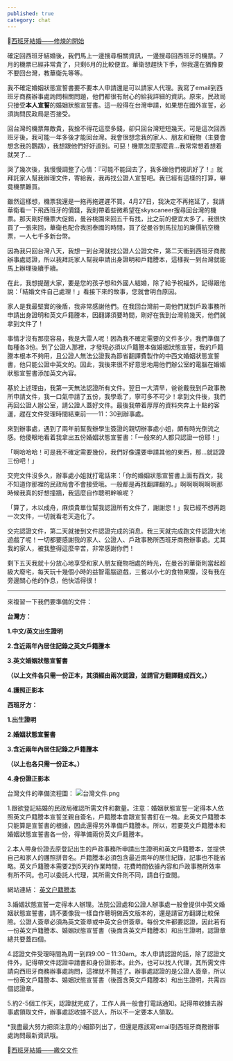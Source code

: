 ```yaml
---
published: true
category: chat
---
```

🔼[西班牙結婚——修煉的開始](https://tsainei.com/%E8%A5%BF%E7%8F%AD%E7%89%99%E7%B5%90%E5%A9%9A-%E4%BF%AE%E7%85%89%E7%9A%84%E9%96%8B%E5%A7%8B/)

確定回西班牙結婚後，我們馬上一邊搜尋相關資訊，一邊搜尋回西班牙的機票。7月的機票已經非常貴了，只剩6月的比較便宜。華衛想趕快下手，但我還在猶豫要不要回台灣，教華衛先等等。

我不確定婚姻狀態宣誓書要不要本人申請還是可以請家人代理。我寫了email到西班牙商務辦事處詢問相關問題，他們都很有耐心的給我詳細的資訊。原來，民政局只接受**本人宣誓**的婚姻狀態宣誓書。這一般得在台灣申請，如果想在國外宣誓，必須詢問民政局是否接受。

回台灣的機票無敵貴，我捨不得花這麼多錢，卻只回台灣短短幾天。可是這次回西班牙後，我可能一年多後才能回台灣。我會很想念我的家人、朋友和寵物（主要會想念我的鸚鵡），我想跟他們好好道別。可惡！機票怎麼那麼貴...我常常想着想着就哭了...

哭了幾次後，我慢慢調整了心情：『可能不能回去了，我多跟他們視訊好了！』就拜託家人幫我辦理文件，寄給我，我再找公證人宣誓吧。我已經有這樣的打算，畢竟機票難買。

雖然這樣想，機票我還是一拖再拖遲遲不買。4月27日，我決定不再拖延了，我請華衛看一下飛西班牙的價錢，我則帶着些微希望在skyscaneer搜尋回台灣的機票。那天剛好機票大促銷，曼谷桃園來回五千有找，比之前的便宜太多了，我很快買了一張來回，華衛也配合我回泰國的時間，買了從曼谷到馬拉加的廉價航空機票，一人七千多新台幣。

因為我只回台灣八天，我想一到台灣就找公證人公證文件，第二天衝到西班牙商務辦事處認證，所以我拜託家人幫我申請出身證明和戶籍謄本，這樣我一到台灣就能馬上辦理後續手續。

在此，我想提醒大家，要是您的孩子想和外國人結婚，除了給予祝福外，記得跟他說：「結婚文件自己處理！」看接下來的故事，您就會明白原因。

家人是我最堅實的後盾，我非常感謝他們。在我回台灣前一周他們就到戶政事務所申請出身證明和英文戶籍謄本，因翻譯須要時間，剛好在我到台灣前幾天，他們就拿到文件了！

事情才沒有那麼容易，我是大雷人呢！因為我不確定需要的文件多少，我們準備了每種各3份。到了公證人那裡，才發現必須以戶籍謄本做婚姻狀態宣誓，我的戶籍謄本根本不夠用，且公證人無法公證我為節省翻譯費製作的中西文婚姻狀態宣誓書，他只能公證中英文的。因此，我後來很不好意思地用他們辦公室的電腦在婚姻狀態宣誓書添加英文內容。

基於上述理由，我第一天無法認證所有文件。翌日一大清早，爸爸戴我到戶政事務所申請文件，我一口氣申請了五份，我學乖了，寧可多不可少！拿到文件後，我們再回公證人辦公室，請公證人蓋好文件。最後我帶着厚厚的資料夾奔上十點的客運，趕在文件受理時間結束前——11：30到辦事處。

來到辦事處，遇到了兩年前幫我辦學生簽證的親切辦事處小姐，頗有時光倒流之感。他傻眼地看着我拿出五份婚姻狀態宣誓書：「一般來的人都只認證一份耶！」

「啊哈哈哈！可是我不確定需要幾份，我們好像還要申請其他的東西，那...就認證三份吧！」

交完文件沒多久，辦事處小姐就打電話來：「你的婚姻狀態宣誓書上面有西文，我不知道你那裡的民政局會不會接受哦。一般都是再找翻譯翻的。」啊啊啊啊啊啊那時候我真的好想撞牆，我這麼自作聰明幹嘛呢？

「算了，木以成舟，麻煩貴單位幫我認證所有文件了，謝謝您！」我已經不想再跑一次文件，一切就看老天造化了。

交完認證文件，第二天就接到文件認證完成的消息。我三天就完成跑文件認證大地遊戲了呢！一切都要感謝我的家人、公證人、戶政事務所西班牙商務辦事處。尤其我的家人，被我整得這麼辛苦，非常感謝你們！

剩下五天我就十分放心地享受和家人朋友寵物相處的時光，在曼谷的華衛則當起超級大廢宅，每天玩十幾個小時的益智電腦遊戲，三餐以小七的食物果腹，沒有我在旁邊關心他的作息，他快活得很！

*********************************
來複習一下我們要準備的文件：


**台灣方：**

**1.中文/英文出生證明**  

**2.含近兩年內居住記錄之英文戶籍謄本**  

**3.英文婚姻狀態宣誓書**   


**（以上文件各只需一份正本，其須經由兩次認證，並請官方翻譯翻成西文。）**  

**4.護照正影本**  


**西班牙方：**  

**1.出生證明**    

**2.婚姻狀態宣誓書**     

**3.含近兩年內居住記錄之戶籍謄本**  


**（以上也各只需一份正本。）**   

**4.身份證正影本** 

台灣文件的準備流程圖：
![台灣文件.png]({{site.baseurl}}/images/台灣文件.png)


1.跟欲登記結婚的民政局確認所需文件和數量。注意：婚姻狀態宣誓一定得本人依照英文戶籍謄本宣誓並親自簽名，戶籍謄本會跟宣誓書釘在一塊。此英文戶籍謄本只能算是宣誓書的根據，因此還得另外準備戶籍謄本。所以，若要英文戶籍謄本和婚姻狀態宣誓書各一份，得準備兩份英文戶籍謄本。

2.本人帶身份證去原登記出生的戶政事務所申請出生證明和英文戶籍謄本，並提供自己和家人的護照拼音名。戶籍謄本必須包含最近兩年的居住紀錄，記事也不能省略。英文戶籍謄本需要2到5天的作業時間，花費時間依據內容和戶政事務所效率有所不同。也可以委託人代理，其所需文件則不同，請自行查閱。

網站連結：
[英文户籍謄本](https://www.ris.gov.tw/zh_TW/391)

3.婚姻狀態宣誓一定得本人辦理。法院公證處和公證人辦事處一般會提供中英文婚姻狀態宣誓書，請不要像我一樣自作聰明做西文版本的，還是請官方翻譯比較保險。公證人簽章必須為英文簽章或中英文合併簽章。每份文件都要認證，因此若有一份英文戶籍謄本、婚姻狀態宣誓書（後面含英文戶籍謄本）和出生證明，認證章總共要蓋四個。

4.認證文件受理時間為周一到四9:00 – 11:30am。本人申請認證的話，除了認證文件外，記得帶文件認證申請書和身份證影本。此外，也可以找人代理，其所需文件請向西班牙商務辦事處詢問，這裡就不贅述了。辦事處認證的是公證人簽章，所以一份英文戶籍謄本、婚姻狀態宣誓書（後面含英文戶籍謄本）和出生證明，共需四個認證章。

5.約2-5個工作天，認證就完成了，工作人員一般會打電話通知。記得帶收據去辦事處領取文件，辦事處認收據不認人，所以不一定要本人領取。

*我盡最大努力把須注意的小細節列出了，但還是應該寫email到西班牙商務辦事處詢問最新資訊哦。

🔽[西班牙結婚——繳交文件](https://tsainei.com/%E8%A5%BF%E7%8F%AD%E7%89%99%E7%B5%90%E5%A9%9A-%E7%B9%B3%E4%BA%A4%E6%96%87%E4%BB%B6/)
